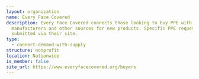 ```yaml
---
layout: organization
name: Every Face Covered
description: Every Face Covered connects those looking to buy PPE with
  manufacturers and other sources for new products. Specific PPE requests can be
  submitted via their site.
type:
  - connect-demand-with-supply
structure: nonprofit
location: Nationwide
is_member: false
site_url: https://www.everyfacecovered.org/buyers
---
```

